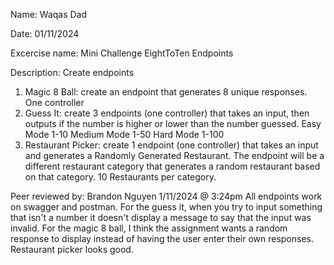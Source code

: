 Name: Waqas Dad

Date: 01/11/2024

Excercise name: Mini Challenge EightToTen Endpoints

Description: Create endpoints
1. Magic 8 Ball: create an endpoint that generates 8 unique responses. One controller
2. Guess It: create 3 endpoints (one controller) that takes an input, then outputs if the number is higher or lower than the number guessed.
Easy Mode 1-10
Medium Mode 1-50
Hard Mode 1-100
3. Restaurant Picker: create 1 endpoint (one controller) that takes an input and generates a Randomly Generated Restaurant. The endpoint will be a different restaurant category that generates a random restaurant based on that category.  10 Restaurants per category.

Peer reviewed by: Brandon Nguyen 1/11/2024 @ 3:24pm
All endpoints work on swagger and postman. For the guess it, when you try to input something that isn't a number it doesn't display a message to say that the input was invalid. For the magic 8 ball, I think the assignment wants a random response to display instead of having the user enter their own responses. Restaurant picker looks good.